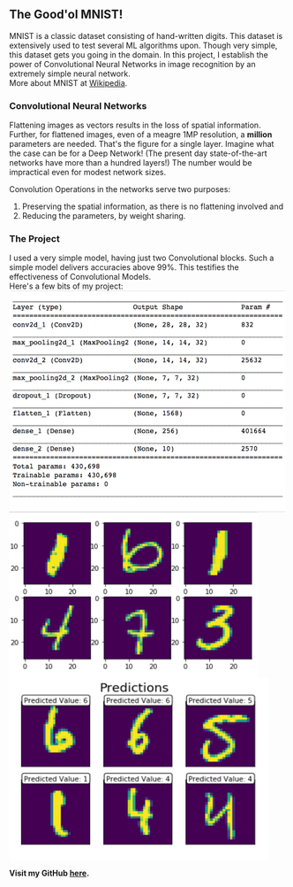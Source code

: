 ## The Good'ol MNIST!

MNIST is a classic dataset consisting of hand-written digits. This dataset is extensively used to test several ML algorithms upon. Though very simple, this dataset gets you going in the domain. In this project, I establish the power of Convolutional Neural Networks in image recognition by an extremely simple neural network.    
More about MNIST at [Wikipedia](https://en.wikipedia.org/wiki/MNIST_database).

### Convolutional Neural Networks
Flattening images as vectors results in the loss of spatial information. Further, for flattened images, even of a meagre 1MP resolution, a **million** parameters are needed. That's the figure for a single layer. Imagine what the case can be for a Deep Network! (The present day state-of-the-art networks have more than a hundred layers!) The number would be impractical even for modest network sizes.  


Convolution Operations in the networks serve two purposes:  
  
1. Preserving the spatial information, as there is no flattening involved and  
2. Reducing the parameters, by weight sharing.

### The Project  
I used a very simple model, having just two Convolutional blocks. Such a simple model delivers accuracies above 99%. This testifies the effectiveness of Convolutional Models.   
Here's a few bits of my project:  
<img src = "https://github.com/PradyumnaCh/MNIST/blob/master/images/summary.png"  align="middle" width="500" height="400">
<img src = "https://github.com/PradyumnaCh/MNIST/blob/master/images/dataset.png" align="middle" width="450" height="300" >
<img src = "https://github.com/PradyumnaCh/MNIST/blob/master/images/predictions.png" align="middle" width="470" height="330">  


__Visit my GitHub [here](https://github.com/PradyumnaCh/).__

